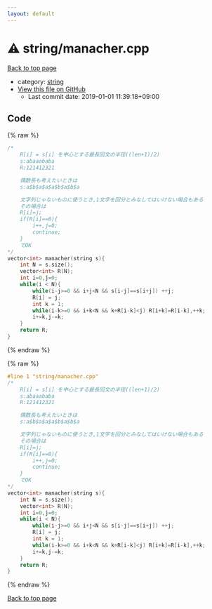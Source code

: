 ```yaml
---
layout: default
---
```


<!-- mathjax config similar to math.stackexchange -->
<script type="text/javascript" async
  src="https://cdnjs.cloudflare.com/ajax/libs/mathjax/2.7.5/MathJax.js?config=TeX-MML-AM_CHTML">
</script>
<script type="text/x-mathjax-config">
  MathJax.Hub.Config({
    TeX: { equationNumbers: { autoNumber: "AMS" }},
    tex2jax: {
      inlineMath: [ ['$','$'] ],
      processEscapes: true
    },
    "HTML-CSS": { matchFontHeight: false },
    displayAlign: "left",
    displayIndent: "2em"
  });
</script>

<script type="text/javascript" src="https://cdnjs.cloudflare.com/ajax/libs/jquery/3.4.1/jquery.min.js"></script>
<script src="https://cdn.jsdelivr.net/npm/jquery-balloon-js@1.1.2/jquery.balloon.min.js" integrity="sha256-ZEYs9VrgAeNuPvs15E39OsyOJaIkXEEt10fzxJ20+2I=" crossorigin="anonymous"></script>
<script type="text/javascript" src="../../assets/js/copy-button.js"></script>
<link rel="stylesheet" href="../../assets/css/copy-button.css" />


# :warning: string/manacher.cpp

<a href="../../index.html">Back to top page</a>

* category: <a href="../../index.html#b45cffe084dd3d20d928bee85e7b0f21">string</a>
* <a href="{{ site.github.repository_url }}/blob/master/string/manacher.cpp">View this file on GitHub</a>
    - Last commit date: 2019-01-01 11:39:18+09:00




## Code

<a id="unbundled"></a>
{% raw %}
```cpp
/*
	R[i] = s[i] を中心とする最長回文の半径((len+1)/2)
	s:abaaababa
	R:121412321

 	偶数長も考えたいときは
	s:a$b$a$a$a$b$a$b$a

	文字列じゃないものに使うとき,1文字を回分とみなしてはいけない場合もある
	その場合は
	R[i]=j;
	if(R[i]==0){
		i++,j=0;
		continue;
	}
	でOK
*/
vector<int> manacher(string s){
	int N = s.size();
	vector<int> R(N);
	int i=0,j=0;
	while(i < N){
		while(i-j>=0 && i+j<N && s[i-j]==s[i+j]) ++j;
		R[i] = j;
		int k = 1;
		while(i-k>=0 && i+k<N && k+R[i-k]<j) R[i+k]=R[i-k],++k;
		i+=k,j-=k;
	}
	return R;
}
```
{% endraw %}

<a id="bundled"></a>
{% raw %}
```cpp
#line 1 "string/manacher.cpp"
/*
	R[i] = s[i] を中心とする最長回文の半径((len+1)/2)
	s:abaaababa
	R:121412321

 	偶数長も考えたいときは
	s:a$b$a$a$a$b$a$b$a

	文字列じゃないものに使うとき,1文字を回分とみなしてはいけない場合もある
	その場合は
	R[i]=j;
	if(R[i]==0){
		i++,j=0;
		continue;
	}
	でOK
*/
vector<int> manacher(string s){
	int N = s.size();
	vector<int> R(N);
	int i=0,j=0;
	while(i < N){
		while(i-j>=0 && i+j<N && s[i-j]==s[i+j]) ++j;
		R[i] = j;
		int k = 1;
		while(i-k>=0 && i+k<N && k+R[i-k]<j) R[i+k]=R[i-k],++k;
		i+=k,j-=k;
	}
	return R;
}

```
{% endraw %}

<a href="../../index.html">Back to top page</a>


